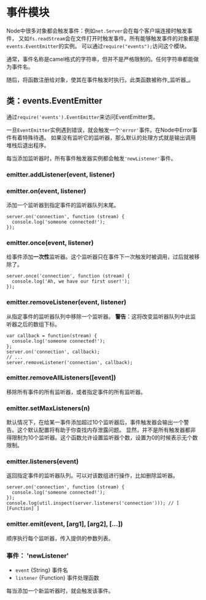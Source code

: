 # 事件模块

<!--type=module-->

Node中很多对象都会触发事件：例如`net.Server`会在每个客户端连接时触发事件，
又如`fs.readStream`会在文件打开时触发事件。所有能够触发事件的对象都是`events.EventEmitter`的实例。
可以通过`require("events");`访问这个模块。

通常，事件名称是camel格式的字符串，但并不是严格限制的。任何字符串都能做为事件名。

随后，将函数注册给对象，使其在事件触发时执行。此类函数被称作_监听器_。

## 类：events.EventEmitter

通过`require('events').EventEmitter`来访问EventEmitter类。

一旦`EventEmitter`实例遇到错误，就会触发一个`'error'`事件。在Node中Error事件有着特殊待遇。
如果没有监听它的监听器，那么默认的处理方式就是输出调用堆栈后退出程序。

每当添加监听器时，所有事件触发器实例都会触发`'newListener'`事件。

### emitter.addListener(event, listener)
### emitter.on(event, listener)

添加一个监听器到指定事件的监听器队列末尾。

    server.on('connection', function (stream) {
      console.log('someone connected!');
    });

### emitter.once(event, listener)

给事件添加**一次性**监听器。这个监听器只在事件下一次触发时被调用，过后就被移除了。

    server.once('connection', function (stream) {
      console.log('Ah, we have our first user!');
    });

### emitter.removeListener(event, listener)

从指定事件的监听器队列中移除一个监听器。
**警告**：这将改变监听器队列中此监听器之后的数组下标。

    var callback = function(stream) {
      console.log('someone connected!');
    };
    server.on('connection', callback);
    // ...
    server.removeListener('connection', callback);

### emitter.removeAllListeners([event])

移除所有事件的所有监听器，或者指定事件的所有监听器。

### emitter.setMaxListeners(n)

默认情况下，在给某一事件添加超过10个监听器后，事件触发器会输出一个警告。这个默认配置将有助于你查找内存泄露问题。
显然，并不是所有触发器都非得限制为10个监听器。这个函数允许设置监听器个数，设置为0的时候表示无个数限制。


### emitter.listeners(event)

返回指定事件的监听器队列。可以对该数组进行操作，比如删除监听器。

    server.on('connection', function (stream) {
      console.log('someone connected!');
    });
    console.log(util.inspect(server.listeners('connection'))); // [ [Function] ]

### emitter.emit(event, [arg1], [arg2], [...])

顺序执行每个监听器，传入提供的参数列表。

### 事件： 'newListener'

* `event` {String} 事件名
* `listener` {Function} 事件处理函数

每当添加一个新监听器时，就会触发该事件。
